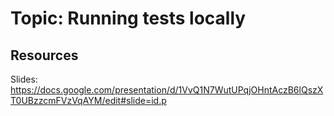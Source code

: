 # Topic: Running tests locally

## Resources

Slides: https://docs.google.com/presentation/d/1VvQ1N7WutUPqjOHntAczB6lQszXT0UBzzcmFVzVqAYM/edit#slide=id.p
